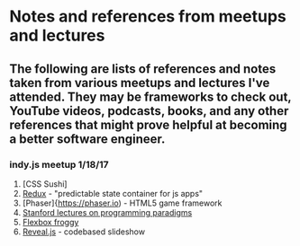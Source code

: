 # Notes and references from meetups and lectures

## The following are lists of references and notes taken from various meetups and lectures I've attended. They may be frameworks to check out, YouTube videos, podcasts, books, and any other references that might prove helpful at becoming a better software engineer.

### indy.js meetup 1/18/17
1. [CSS Sushi]
2. [Redux](redux.js.org) - "predictable state container for js apps"
3. [Phaser]{https://phaser.io) - HTML5 game framework 
4. [Stanford lectures on programming paradigms](https://www.youtube.com/watch?v=Ps8jOj7diA0)
5. [Flexbox froggy](http://www.flexboxfroggy.com)
6. [Reveal.js](http://lab.hakim.se/reveal-js/) - codebased slideshow 
